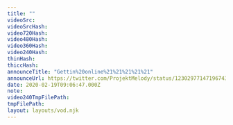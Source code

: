 ```yaml
---
title: ""
videoSrc: 
videoSrcHash: 
video720Hash: 
video480Hash: 
video360Hash: 
video240Hash: 
thinHash: 
thiccHash: 
announceTitle: "Gettin%20online%21%21%21%21%21"
announceUrl: https://twitter.com/ProjektMelody/status/1230297714719674368
date: 2020-02-19T09:06:47.000Z
note: 
video240TmpFilePath: 
tmpFilePath: 
layout: layouts/vod.njk
---
```

